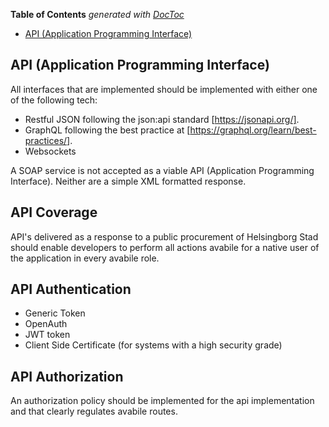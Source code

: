 <!-- START doctoc generated TOC please keep comment here to allow auto update -->
<!-- DON'T EDIT THIS SECTION, INSTEAD RE-RUN doctoc TO UPDATE -->
**Table of Contents**  *generated with [DocToc](https://github.com/thlorenz/doctoc)*

- [API (Application Programming Interface)](#api-application-programming-interface)

<!-- END doctoc generated TOC please keep comment here to allow auto update -->

## API (Application Programming Interface)

All interfaces that are implemented should be implemented with either one of the following tech: 

- Restful JSON following the json:api standard [https://jsonapi.org/]. 
- GraphQL following the best practice at [https://graphql.org/learn/best-practices/]. 
- Websockets

A SOAP service is not accepted as a viable API (Application Programming Interface). Neither are a simple XML formatted response. 

## API Coverage

API's delivered as a response to a public procurement of Helsingborg Stad should enable developers to perform all actions avabile for a native user of the application in every avabile role. 

## API Authentication

- Generic Token
- OpenAuth
- JWT token
- Client Side Certificate (for systems with a high security grade)

## API Authorization

An authorization policy should be implemented for the api implementation and that clearly regulates avabile routes. 